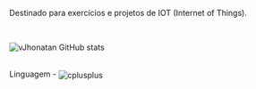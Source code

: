 Destinado para exercícios e projetos de IOT (Internet of Things).

<br>

![vJhonatan GitHub stats](https://github-readme-stats.vercel.app/api?username=vJhonatan&theme=midnight-purple&show_icons=true)

<div style ="display: inline_block"><br/>
 Linguagem - <img align="center" alt="cplusplus" src="https://img.shields.io/badge/C%2B%2B-00599C?style=for-the-badge&logo=c%2B%2B&logoColor=white" />
</div>

